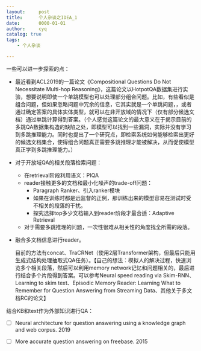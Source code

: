 ```yaml
---
layout:     post
title:      个人杂谈之IDEA_1
date:       0000-01-01
author:     cyq
catalog: true
tags:
    - 个人杂谈

---
```




一些可以进一步探索的点：

- 最近看到ACL2019的一篇论文《Compositional Questions Do Not Necessitate Multi-hop Reasoning》，这篇论文以HotpotQA数据集进行实验，想要说明即使一个单跳模型也可以处理部分组合问题。比如，有些看似是组合问题，但如果忽略问题中冗余的信息，它其实就是一个单跳问题，，或者通过确定答案的具体实体类型，就可以在非开放域的情况下（仅有部分候选文档）通过单跳计算得到答案。（个人感觉这篇论文的最大意义在于揭示目前的多跳QA数据集构造的缺陷之处，即模型可以找到一些漏洞，实际并没有学习到多跳推理能力。同时也提出了一个研究点，即检索系统如何能够检索出更好的候选文档集合，使得组合问题真正需要多跳推理才能被解决，从而促使模型真正学到多跳推理能力。）

- 对于开放域QA的相关段落检索问题：

  - 在retrieval阶段利用语义：PIQA
  - reader接触更多的文档和最小化噪声的trade-off问题：
    - Paragraph Ranker、引入ranker模块
    - 如果在训练时都是远监督的正例，那训练出来的模型容易在测试时受不相关的段落的干扰。
    - 探究选择top多少文档输入到reader阶段才最合适：Adaptive Retrieval
  - 对于需要多跳推理的问题，一次性很难从相关性的角度找全所需的段落。

- 融合多文档信息进行reader。

  目前的方法有concat、TraCRNet（使用2层Transformer架构，但最后只能用生成式结构处理抽取式QA任务）。【自己的想法：模拟人的解决过程，快速浏览多个相关段落，然后可以利用memory network记忆和问题相关的，最后进行结合多个片段得到答案。可以参考Neural speed reading via Skim-RNN、Learning to skim text、Episodic Memory Reader: Learning What to Remember for Question Answering from Streaming Data、其他关于多文档RC的论文】











结合KB和text作为外部知识进行QA：

- [ ] Neural architecture for question answering using a knowledge graph and web corpus. 2019
- [ ] More accurate question answering on freebase. 2015







